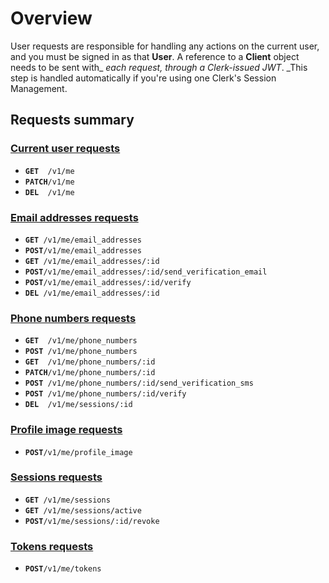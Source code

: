 # Overview

User requests are responsible for handling any actions on the current user, and you must be signed in as that **User**.  A reference to a **Client** object needs to be sent with_ _each_ _request,_ _through a Clerk-issued JWT_.  _This step is handled automatically if you're using one Clerk's Session Management.

## Requests summary

### [Current user requests](user.md)

* **`GET  `**`/v1/me`
* **`PATCH`**`/v1/me`
* **`DEL  `**`/v1/me`

### [Email addresses requests](email-addresses.md)

* **`GET `**`/v1/me/email_addresses`
* **`POST`**`/v1/me/email_addresses`
* **`GET `**`/v1/me/email_addresses/:id`
* **`POST`**`/v1/me/email_addresses/:id/send_verification_email`
* **`POST`**`/v1/me/email_addresses/:id/verify`
* **`DEL `**`/v1/me/email_addresses/:id`

### [Phone numbers requests](phone-numbers.md)

* **`GET  `**`/v1/me/phone_numbers`
* **`POST `**`/v1/me/phone_numbers`
* **`GET  `**`/v1/me/phone_numbers/:id`
* **`PATCH`**`/v1/me/phone_numbers/:id`
* **`POST `**`/v1/me/phone_numbers/:id/send_verification_sms`
* **`POST `**`/v1/me/phone_numbers/:id/verify`
* **`DEL  `**`/v1/me/sessions/:id`

### [Profile image requests](profile-image.md)

* **`POST`**`/v1/me/profile_image`

### [Sessions requests](sessions.md)

* **`GET `**`/v1/me/sessions`
* **`GET `**`/v1/me/sessions/active`
* **`POST`**`/v1/me/sessions/:id/revoke`

### [Tokens requests](tokens.md)

* **`POST`**`/v1/me/tokens`
